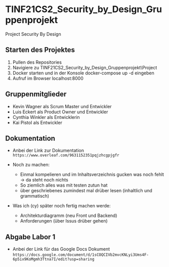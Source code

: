 # TINF21CS2_Security_by_Design_Gruppenprojekt
Project Security By Design

## Starten des Projektes
1. Pullen des Repositories
2. Navigiere zu TINF21CS2_Security_by_Design_Gruppenprojekt\Project
3. Docker starten und in der Konsole docker-compose up -d eingeben
4. Aufruf im Browser localhost:8000


## Gruppenmitglieder
- Kevin Wagner als Scrum Master und Entwickler
- Luis Eckert als Product Owner und Entwickler
- Cynthia Winkler als Entwicklerin
- Kai Pistol als Entwickler

## Dokumentation
- Anbei der Link zur Dokumentation `https://www.overleaf.com/9631152351pqjzhcgpjgfr`
- Noch zu machen:
  - Einmal kompelieren und im Inhaltsverzeichnis gucken was noch fehlt -> da steht noch nichts
  - So ziemlich alles was mit testen zutun hat
  - über geschriebenes zumindest mal drüber lesen (inhaltlich und grammatisch)

- Was ich (cy) später noch fertig machen werde:
  - Architekturdiagramm (neu Front und Backend)
  - Anforderungen (über Issus drüber gehen)

## Abgabe Labor 1
- Anbei der Link für das Google Docs Dokument `https://docs.google.com/document/d/1sCOQCIVb2mvcKNLyi3Ums4F-6p5ix9KoMgmh3Ttna7I/edit?usp=sharing`
